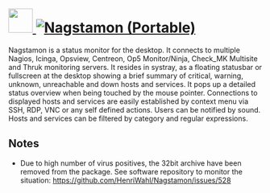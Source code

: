 # [<img src="https://cdn.jsdelivr.net/gh/AdmiringWorm/chocolatey-packages@612b4f83873a31681e7fd54bd99b0737dc906d52/automatic/nagstamon/icons/256x256.png" height="48" width="48" /> ![Nagstamon (Portable)](<https://img.shields.io/chocolatey/v/nagstamon.portable.svg?label=Nagstamon%20(Portable)&style=for-the-badge>)](https://chocolatey.org/packages/nagstamon.portable)

Nagstamon is a status monitor for the desktop. It connects to multiple Nagios, Icinga, Opsview, Centreon, Op5 Monitor/Ninja, Check_MK Multisite and Thruk monitoring servers. It resides in systray, as a floating statusbar or fullscreen at the desktop showing a brief summary of critical, warning, unknown, unreachable and down hosts and services. It pops up a detailed status overview when being touched by the mouse pointer. Connections to displayed hosts and services are easily established by context menu via SSH, RDP, VNC or any self defined actions. Users can be notified by sound. Hosts and services can be filtered by category and regular expressions.

## Notes

- Due to high number of virus positives, the 32bit archive have been removed from the package. See software repository to monitor the situation: https://github.com/HenriWahl/Nagstamon/issues/528
